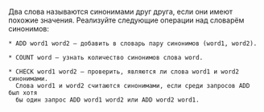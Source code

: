 Два слова называются синонимами друг друга, если они имеют похожие значения. 
Реализуйте следующие операции над словарём синонимов:

	* ADD word1 word2 — добавить в словарь пару синонимов (word1, word2).
	
	* COUNT word — узнать количество синонимов слова word.

	* CHECK word1 word2 — проверить, являются ли слова word1 и word2 синонимами. 
	  Слова word1 и word2 считаются синонимами, если среди запросов ADD был хотя 
	  бы один запрос ADD word1 word2 или ADD word2 word1.
